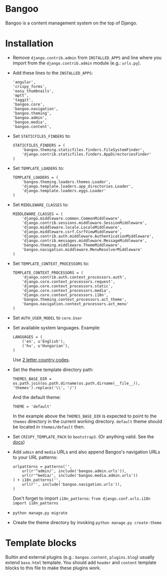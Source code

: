 # Bangoo

Bangoo is a content management system on the top of Django.

# Installation

-   Remove `django.contrib.admin` from `INSTALLED_APPS` and line where you import from the
    `django.contrib.admin` module (e.g.: `urls.py`).

-   Add these lines to the `INSTALLED_APPS`:

    ```
    'angular',
    'crispy_forms',
    'easy_thumbnails',
    'mptt',
    'taggit',
    'bangoo.core',
    'bangoo.navigation',
    'bangoo.theming',
    'bangoo.admin',
    'bangoo.media',
    'bangoo.content',
    ```

-   Set `STATICFILES_FINDERS` to:

    ```
    STATICFILES_FINDERS = (
        'bangoo.theming.staticfiles.finders.FileSystemFinder',
        'django.contrib.staticfiles.finders.AppDirectoriesFinder'
    )
    ```

-   Set `TEMPLATE_LOADERS` to:

    ```
    TEMPLATE_LOADERS = (
        'bangoo.theming.loaders.themes.Loader',
        'django.template.loaders.app_directories.Loader',
        'django.template.loaders.eggs.Loader'
    )
    ```
    
-   Set `MIDDLEWARE_CLASSES` to:

    ```
    MIDDLEWARE_CLASSES = (
        'django.middleware.common.CommonMiddleware',
        'django.contrib.sessions.middleware.SessionMiddleware',
        'django.middleware.locale.LocaleMiddleware',
        'django.middleware.csrf.CsrfViewMiddleware',
        'django.contrib.auth.middleware.AuthenticationMiddleware',
        'django.contrib.messages.middleware.MessageMiddleware',
        'bangoo.theming.middleware.ThemeMiddleware',
        'bangoo.navigation.middleware.MenuResolverMiddleware'
    )
    ```
    
-   Set `TEMPLATE_CONTEXT_PROCESSORS` to:

    ```
    TEMPLATE_CONTEXT_PROCESSORS = (
        'django.contrib.auth.context_processors.auth',
        'django.core.context_processors.request',
        'django.core.context_processors.static',
        'django.core.context_processors.media',
        'django.core.context_processors.i18n',
        'bangoo.theming.context_processors.act_theme',
        'bangoo.navigation.context_processors.act_menu'
    )
    ```

-   Set `AUTH_USER_MODEL` to `core.User`

-   Set available system languages. Example:

    ```
    LANGUAGES = (
        ('en', u'English'),
        ('hu', u'Hungarian'),
    )
    ```
    
    Use [2 letter country codes](https://en.wikipedia.org/wiki/ISO_3166-1_alpha-2#Officially_assigned_code_elements).

-   Set the theme template directory path:

    ```
    THEMES_BASE_DIR = os.path.join(os.path.dirname(os.path.dirname(__file__)), 'themes').replace('\\', '/')
    ```
    
    And the default theme:
    
    ```
    THEME = 'default'
    ```
    
    In the example above the `THEMES_BASE_DIR` is expected to point to the `themes` directory
    in the current working directory. `default` theme should be located in `themes/default` then.
    
-   Set `CRISPY_TEMPLATE_PACK` to `bootstrap3`. 
    (Or anything valid. See the [docs](http://django-crispy-forms.readthedocs.org/en/latest/install.html#template-packs))

-   Add `admin` and `media` URLs and also append Bangoo's navigation URLs to your URL patterns:

    ```
    urlpatterns = patterns('',
        url(r'^admin/', include('bangoo.admin.urls')),
        url(r'^media/', include('bangoo.media.admin.urls'))
    ) + i18n_patterns('',
        url(r'', include('bangoo.navigation.urls')),
    )
    ```
    Don't forget to import `i18n_patterns`: `from django.conf.urls.i18n import i18n_patterns`

-   `python manage.py migrate`
-   Create the theme directory by invoking `python manage.py create-theme`


# Template blocks

Builtin and external plugins (e.g.: `bangoo.content`, `plugins.blog`) usually extend `base.html` template.
You should add `header` and `content` template blocks to this file to make these plugins work.
